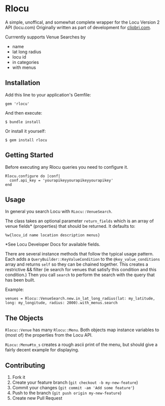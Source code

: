 # Rlocu

A simple, unoffical, and somewhat complete wrapper for the Locu Version 2 API (locu.com)
Originally written as part of development for [cliobri.com](https://www.cliobri.com).

Currrently supports Venue Searches by
* name
* lat long radius
* locu id
* in categories
* with menus

## Installation

Add this line to your application's Gemfile:

    gem 'rlocu'

And then execute:

    $ bundle install

Or install it yourself:

    $ gem install rlocu

## Getting Started

Before executing any Rlocu queries you need to configure it.

    Rlocu.configure do |conf|
      conf.api_key = 'yourapikeyyourapikeyyourapikey'
    end

## Usage
In general you search Locu with `RLocu::VenueSearch`.

The class takes an optional parameter `return_fields` which is an array of venue fields* (properties) that should be returned.  It defaults to:

    %w{locu_id name location description menus}

*See Locu Developer Docs for available fields.

There are several instance methods that follow the typical usage pattern.  Each adds a `QueryBuilder::KeyValueCondition` to the `@key_value_conditions` array and returns `self` so they can be chained together.  This creates a restrictive && filter (ie search for venues that satisfy this condition and this condition.)  Then you call `search` to perform the search with the query that has been built.

Example:

    venues = Rlocu::VenueSearch.new.in_lat_long_radius(lat: my_latitude, long: my_longitude, radius: 2000).with_menus.search

## The Objects

`Rlocu::Venue` has many `Rlocu::Menu`.  Both objects map instance variables to (most of) the properties from the Locu API.


`RLocu::Menu#to_s` creates a rough  ascii print of the menu, but should give a fairly decent example for displaying.

## Contributing

1. Fork it
2. Create your feature branch (`git checkout -b my-new-feature`)
3. Commit your changes (`git commit -am 'Add some feature'`)
4. Push to the branch (`git push origin my-new-feature`)
5. Create new Pull Request
